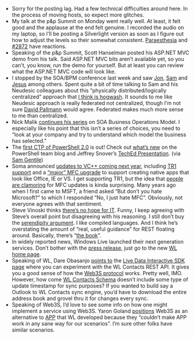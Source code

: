 -   Sorry for the posting lag. Had a few technical difficulties around
    here. In the process of moving hosts, so expect more glitches.
-   My talk at the p&p Summit on Monday went really well. At least, it
    felt good and the applause at the end felt genuine. I recorded the
    audio on my laptop, so I’ll be posting a Silverlight version as soon
    as I figure out how to adjust the levels so their somewhat
    consistent.
    [Paraesthesia](http://paraesthesia.com/archive/2007/11/06/microsoft-patterns--practices-summit-2007---day-1.aspx)
    and
    [\#2872](http://www.ademiller.com/blogs/tech/2007/11/software-factories-a-poor-choice-of-name/)
    have reactions.
-   Speaking of the p&p Summit, Scott Hanselman posted his ASP.NET MVC
    demo from his talk. Said ASP.NET MVC bits aren’t available yet, so
    you can’t, you know, run the demo for yourself. But at least you can
    review what the ASP.NET MVC code will look like.
-   I stopped by the SOA/BPM conference last week and saw
    [Jon](http://www.masteringbiztalk.com/blogs/jon/),
    [Sam](http://samgentile.com/blogs/samgentile/) and
    [Jesus](http://weblogs.asp.net/gsusx) among others. Spent quite a
    bit of time talking to Sam and his Neudesic colleagues about this
    “physically distributed/logically centralized” approach that [I
    think is
    hogwash](http://devhawk.net/2007/10/25/the-worst-of-both-worlds/).
    It sounds to me like Neudesic approach is really federated not
    centralized, though I’m not sure [David
    Pallmann](http://davidpallmann.spaces.live.com/default.aspx) would
    agree. Federated makes much more sense to me than centralized.
-   Nick Malik [continues his
    series](http://blogs.msdn.com/nickmalik/archive/2007/11/05/soa-in-the-replication-model.aspx)
    on SOA Business Operations Model. I especially like his point that
    this isn’t a series of choices, you need to “look at your
    company and try to understand which model the business has
    selected.”
-   The [first CTP of PowerShell
    2.0](http://blogs.msdn.com/powershell/archive/2007/11/06/the-community-technology-preview-ctp-of-windows-powershell-2-0.aspx)
    is out! Check out [what’s
    new](http://blogs.msdn.com/powershell/archive/2007/11/06/what-s-new-in-ctp-of-powershell-2-0.aspx)
    on the PowerShell team blog and Jeffrey Snover’s [TechEd
    Presentation](http://blogs.msdn.com/powershell/archive/2007/11/08/teched-what-s-new-for-developers-in-powershell-v2.aspx).
    (via [Sam
    Gentile](http://samgentile.com/blogs/samgentile/archive/2007/11/06/new-and-notable-201.aspx))
-   Soma announced [updates to VC++ coming next
    year](http://blogs.msdn.com/somasegar/archive/2007/11/09/visual-c-libraries-update.aspx),
    including [TR1
    support](http://en.wikipedia.org/wiki/Technical_Report_1) and a
    [“major” MFC
    upgrade](http://blogs.msdn.com/vcblog/archive/2007/11/09/announcing-a-major-mfc-update-plus-tr1-support.aspx)
    to support creating native apps that look like Office, IE or VS. I
    get supporting TR1, but the idea that [people are
    clamoring](http://blogs.msdn.com/vcblog/archive/2007/11/09/hola-from-barcelona-and-welcome-to-a-major-mfc-update.aspx)
    for MFC updates is kinda surprising. Many years ago when I first
    came to MSFT, a friend asked “But don’t you hate Microsoft?” to
    which I responded “No, I just hate MFC”. Obviously, not everyone
    agrees with that sentiment.
-   Steve Vinoski thinks [there’s no hope for
    IT](http://steve.vinoski.net/blog/2007/10/29/theres-no-hope-for-it/).
    Funny, I keep agreeing with Steve’s overall point but disagreeing
    with his reasoning. I still don’t buy the [serendipity
    argument](http://devhawk.net/2007/07/31/is-serendipity-the-heart-of-the-ws-rest-debate/).
    I like compiled languages. And I think he’s overstating the amount
    of “real, useful guidance” for REST floating around. Basically,
    there’s “[the book](http://www.oreilly.com/catalog/9780596529260/)“.
-   In widely reported news, Windows Live launched their next generation
    services. Don’t bother with the [press
    release](http://www.microsoft.com/Presspass/press/2007/nov07/WindowsLiveLaunchPR.mspx),
    just go to the new [WL home page](http://www.windowslive.com/).
-   Speaking of WL, Dare Obasanjo [points
    to](http://www.25hoursaday.com/weblog/2007/10/24/LiveContactsInteractiveSDKTryOutTheWindowsLiveContactsAPI.aspx)
    the [Live Data Interactive SDK
    page](https://dev.live.com/livedata/sdk/) where you can experiment
    with the WL Contacts REST API. It gives you a good sense of how the
    [Web3S protocol](http://dev.live.com/livedata/web3s.htm) works.
    Pretty well, IMO. However, how come [WL Contacts
    Schema](http://msdn2.microsoft.com/en-us/library/bb463953.aspx)
    doesn’t include some type of update timestamp for sync purposes? If
    you wanted to build say a Outlook to WL Contacts sync engine,
    you’d have to download the entire address book and grovel thru it
    for changes every sync.
-   Speaking of Web3S, I’d love to see some info on how one might
    implement a service using Web3S. Yaron Goland
    [positions](http://www.goland.org/appanddare/) Web3S as an
    alternative to
    [APP](http://bitworking.org/projects/atom/draft-ietf-atompub-protocol-15.html)
    that WL developed because they “couldn’t make APP work in any sane
    way for our scenarios”. I’m sure other folks have similar scenarios.

